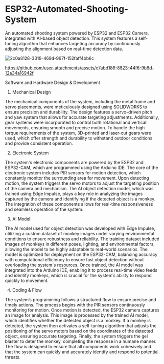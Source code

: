 # ESP32-Automated-Shooting-System
An automated shooting system powered by ESP32 and ESP32 Camera, integrated with AI-based object detection. This system features a self-tuning algorithm that enhances targeting accuracy by continuously adjusting the alignment based on real-time detection data.

![2c0a8128-3319-469d-997f-152faff4bb6c](https://github.com/user-attachments/assets/7ce565c9-da6d-4a2b-9a20-f933df69a18a)

https://github.com/user-attachments/assets/c7abd186-8823-44f6-9b8d-12a34a16942f

Software and Hardware Design & Development

1. Mechanical Design

The mechanical components of the system, including the metal frame and servo placements, were meticulously designed using SOLIDWORKS to ensure precision and durability. The design features a servo-driven pitch and yaw system that allows for accurate targeting adjustments. Additionally, gear systems were incorporated to control both rotational and vertical movements, ensuring smooth and precise motion. To handle the high-torque requirements of the system, 3D-printed and laser-cut gears were used, which offer strength and durability to withstand outdoor conditions and provide consistent operation.

2. Electronic System

The system's electronic components are powered by the ESP32 and ESP32-CAM, which are programmed using the Arduino IDE. The core of the electronic system includes PIR sensors for motion detection, which constantly monitor the surrounding area for movement. Upon detecting motion, the system triggers the servo motors to adjust the targeting position of the camera and mechanism. The AI object detection model, which was trained using Edge Impulse, plays a key role in analyzing the images captured by the camera and identifying if the detected object is a monkey. The integration of these components allows for real-time responsiveness and seamless operation of the system.

3. AI Model

The AI model used for object detection was developed with Edge Impulse, utilizing a custom dataset of monkey images under varying environmental conditions to ensure robustness and reliability. The training dataset included images of monkeys in different poses, lighting, and environmental factors, allowing the model to be highly adaptable to real-world scenarios. The model is optimized for deployment on the ESP32-CAM, balancing accuracy with computational efficiency to ensure fast object detection without overloading the system's resources. Once trained, the AI model was integrated into the Arduino IDE, enabling it to process real-time video feeds and identify monkeys, which is crucial for the system’s ability to respond quickly to movement.

4. Coding & Flow

The system’s programming follows a structured flow to ensure precise and timely actions. The process begins with the PIR sensors continuously monitoring for motion. Once motion is detected, the ESP32 camera captures an image for analysis. This image is processed by the trained AI model, which identifies whether the detected object is a monkey. If a monkey is detected, the system then activates a self-tuning algorithm that adjusts the positioning of the servo motors based on the coordinates of the detected object, ensuring accurate targeting. Finally, the system triggers the gel blaster to deter the monkey, completing the response in a humane manner. The flow is designed to ensure that all components work cohesively and that the system can quickly and accurately identify and respond to potential threats.
